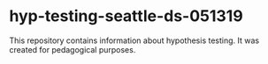 # hyp-testing-seattle-ds-051319

This repository contains information about hypothesis testing. It was created for pedagogical purposes.
